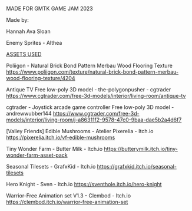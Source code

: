 MADE FOR GMTK GAME JAM 2023

Made by:

Hannah Ava Sloan

Enemy Sprites - Althea



<u>ASSETS USED</u>

Poliigon - Natural Brick Bond Pattern Merbau Wood Flooring Texture
https://www.poliigon.com/texture/natural-brick-bond-pattern-merbau-wood-flooring-texture/4204

Antique TV Free low-poly 3D model - the-polygonpusher - cgtrader
https://www.cgtrader.com/free-3d-models/interior/living-room/antique-tv

cgtrader - Joystick arcade game controller Free low-poly 3D model - andrewwubber144
https://www.cgtrader.com/free-3d-models/interior/living-room/j-a86311f2-9578-47c0-9baa-dae5b2a4d6f7

[Valley Friends] Edible Mushrooms - Atelier Pixerelia - Itch.io
https://pixerelia.itch.io/vf-edible-mushrooms

Tiny Wonder Farm - Butter Milk - Itch.io
https://butterymilk.itch.io/tiny-wonder-farm-asset-pack

Seasonal Tilesets - GrafxKid - Itch.io
https://grafxkid.itch.io/seasonal-tilesets

Hero Knight - Sven - Itch.io
https://sventhole.itch.io/hero-knight

Warrior-Free Animation set V1.3 - Clembod - Itch.io
https://clembod.itch.io/warrior-free-animation-set
